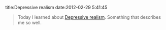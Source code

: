 title:Depressive realism
date:2012-02-29 5:41:45

> Today I learned about [Depressive realism](http://en.wikipedia.org/wiki/Depressive_realism). Something that describes me so well.
